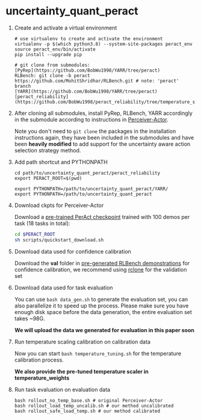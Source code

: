# uncertainty_quant_peract

1. Create and activate a virtual environment
   ```
   # use virtualenv to create and activate the environment
   virtualenv -p $(which python3.8) --system-site-packages peract_env  
   source peract_env/bin/activate
   pip install --upgrade pip

   # git clone from submodules:
   [PyRep](https://github.com/BobWu1998/YARR/tree/peract)
   RLBench: git clone -b peract https://github.com/MohitShridhar/RLBench.git # note: 'peract' branch
   [YARR](https://github.com/BobWu1998/YARR/tree/peract) 
   [peract_reliability](https://github.com/BobWu1998/peract_reliability/tree/temperature_scaling) 
   ```
2. After cloning all submodules, install PyRep, RLBench, YARR accordingly in the submodule according to instructions in [Perceiver-Actor](https://github.com/peract/peract).
  
   Note you don't need to ```git clone``` the packages in the installation instructions again, they have been included in the submodules and have been **heavily modified** to add support for the uncertainty aware action selection strategy method.


3. Add path shortcut and PYTHONPATH
   
   ```
   cd path/to/uncertainty_quant_peract/peract_reliability
   export PERACT_ROOT=$(pwd)

   export PYTHONPATH=/path/to/uncertainty_quant_peract/YARR/
   export PYTHONPATH=/path/to/uncertainty_quant_peract
   ```

4. Download ckpts for Perceiver-Actor
   
   Download a [pre-trained PerAct checkpoint](https://github.com/peract/peract/releases/download/v1.0.0/peract_600k.zip) trained with 100 demos per task (18 tasks in total):
   ```bash
   cd $PERACT_ROOT
   sh scripts/quickstart_download.sh
   ```
5. Download data used for confidence calibration
   
   Download the **val** folder in [pre-generated RLBench demonstrations](https://drive.google.com/drive/folders/0B2LlLwoO3nfZfkFqMEhXWkxBdjJNNndGYl9uUDQwS1pfNkNHSzFDNGwzd1NnTmlpZXR1bVE?resourcekey=0-jRw5RaXEYRLe2W6aNrNFEQ&usp=share_link) for confidence calibration, we recommend using [rclone](https://rclone.org/drive/) for the validation set
6. Download data used for task evaluation
   
   You can use ```bash data_gen.sh``` to generate the evaluation set, you can also parallelize it to speed up the process. Please make sure you have enough disk space before the data generation, the entire evaluation set takes ~98G.
   
   **We will upload the data we generated for evaluation in this paper soon**
8. Run temperature scaling calibration on calibration data
   
    Now you can start ```bash temperature_tuning.sh``` for the temperature calibration process.
   
   **We also provide the pre-tuned temperature scaler in temperature_weights**
10. Run task evaluation on evaluation data
    
    ```
    bash rollout_no_temp_base.sh # original Perceiver-Actor
    bash rollout_load_temp_uncalib.sh # our method uncalibrated 
    bash rollout_safe_load_temp.sh # our method calibrated 
    ```
    
